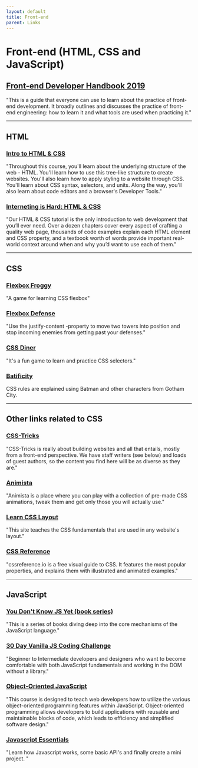 ```yaml
---
layout: default
title: Front-end 
parent: Links
---
```


# Front-end (HTML, CSS and JavaScript)

## [Front-end Developer Handbook 2019](https://frontendmasters.com/books/front-end-handbook/2019/)
"This is a guide that everyone can use to learn about the practice of front-end development. It broadly outlines and discusses the practice of front-end engineering: how to learn it and what tools are used when practicing it."

---

## HTML

### [Intro to HTML & CSS](https://www.udacity.com/course/intro-to-html-and-css--ud001)
"Throughout this course, you'll learn about the underlying structure of the web - HTML. You'll learn how to use this tree-like structure to create websites. You'll also learn how to apply styling to a website through CSS. You'll learn about CSS syntax, selectors, and units. Along the way, you'll also learn about code editors and a browser's Developer Tools."

### [Interneting is Hard: HTML & CSS](https://www.internetingishard.com/)
"Our HTML & CSS tutorial is the only introduction to web development that you’ll ever need. Over a dozen chapters cover every aspect of crafting a quality web page, thousands of code examples explain each HTML element and CSS property, and a textbook worth of words provide important real-world context around when and why you’d want to use each of them."

---

## CSS

### [Flexbox Froggy](http://flexboxfroggy.com/)
"A game for learning CSS flexbox"

### [Flexbox Defense](http://www.flexboxdefense.com/)
"Use the justify-content -property to move two towers into position and stop incoming enemies from getting past your defenses."

### [CSS Diner](https://flukeout.github.io/)
"It's a fun game to learn and practice CSS selectors."

### [Batificity](http://batificity.com/)
CSS rules are explained using Batman and other characters from Gotham City.

---

## Other links related to CSS

### [CSS-Tricks](https://css-tricks.com/)
"CSS-Tricks is really about building websites and all that entails, mostly from a front-end perspective. We have staff writers (see below) and loads of guest authors, so the content you find here will be as diverse as they are."

### [Animista](https://animista.net/)
"Animista is a place where you can play with a collection of pre-made CSS animations, tweak them and get only those you will actually use."

### [Learn CSS Layout](https://learnlayout.com/)
"This site teaches the CSS fundamentals that are used in any website's layout."

### [CSS Reference](https://cssreference.io/)
"cssreference.io is a free visual guide to CSS. It features the most popular properties, and explains them with illustrated and animated examples."

---

## JavaScript

### [You Don't Know JS Yet (book series) ](https://github.com/getify/You-Dont-Know-JS)
"This is a series of books diving deep into the core mechanisms of the JavaScript language."

### [30 Day Vanilla JS Coding Challenge](https://javascript30.com/)
"Beginner to Intermediate developers and designers who want to become comfortable with both JavaScript fundamentals and working in the DOM without a library."

### [Object-Oriented JavaScript](https://www.udacity.com/course/object-oriented-javascript--ud711)
"This course is designed to teach web developers how to utilize the various object-oriented programming features within JavaScript. Object-oriented programming allows developers to build applications with reusable and maintainable blocks of code, which leads to efficiency and simplified software design."

### [Javascript Essentials](https://www.udemy.com/course/javascript-essentials/)
"Learn how Javascript works, some basic API's and finally create a mini project. "